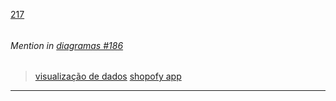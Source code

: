 [217](https://github.com/guilhermeprokisch/ideias/issues/217) 
###### 




 ######  Mention in [diagramas #186](diagramas-#186)  
 > [visualização de dados](visualização-de-dados) [shopofy app](shopofy-app)

-------------------------------------------------------------------------------

